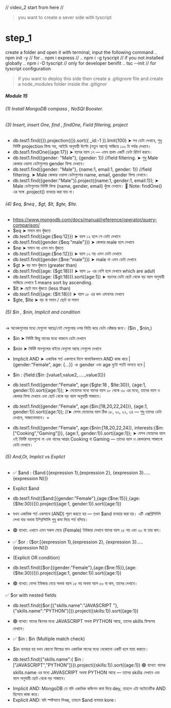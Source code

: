// video_2 start from here //

> you want to create a sever side with tyscript

# step_1

create a folder and open it with terminal, input the following command
.. npm init -y // for
.. npm i express //
.. npm i -g tyscript // if you not installed globally
.. npm i -D tyscript // only for developer benifit
.. tsc --init // for tyscript configuration

> if you want to deploy this side then create a .gitignore file and create a node_modules folder inside the .gitignor

<!-- module 15 -->
##### Module 15
###### (1) Install MongoDB compass , NoSQl Booster.

###### (3) Insert, insert One, find , findOne, Field filtering, project

- db.test1.find({}).projection({}).sort({ \_id:-1 }).limit(100) ➤ সব ডেটা দেখাবে, শুধু নির্দিষ্ট projection ফিল্ড সহ, আইডি অনুযায়ী উল্টো (নতুন আগে) সাজিয়ে ১০০ টা পর্যন্ত দেখাবে।
- db.test1.findOne({age:17}) ➤ যাদের বয়স ১৭ — এমন প্রথম একটি ডেটা রিটার্ন করবে।
- db.test1.find({gender: "Male"}, {gender: 1}) //field filtering. ➤ শুধু Male জেন্ডার ওয়ালা ডেটাগুলোর gender ফিল্ড দেখাবে।
- db.test1.find({gender: "Male"}, {name:1, email:1, gender: 1}) //field filtering. ➤ Male জেন্ডার ওয়ালা ডেটাগুলোর name, email, gender ফিল্ড দেখাবে।
- db.test1.find({gender:"Male"}).project({name:1, gender:1, email:1}); ➤ Male ডেটাগুলোর নির্দিষ্ট ফিল্ড (name, gender, email) খুঁজে দেখাবে।
  🔸 Note: findOne() এর সঙ্গে .project() ব্যবহার করা যায় না।

###### (4) $eq, $neq , $gt, $lt, $gte, $lte.

- https://www.mongodb.com/docs/manual/reference/operator/query-comparison/
- $eq ➤ সমান মান খুঁজতে
- db.test1.find({age:{$eq:12}}) ➤ বয়স ১২ হলে সে ডেটা দেখাবে
- db.test1.find({gender:{$eq:"male"}}) ➤ জেন্ডার male হলে দেখাবে
- $ne ➤ সমান নয় এমন মান খুঁজতে
- db.test1.find({age:{$ne:12}}) ➤ বয়স ১২ নয় এমন ডেটা দেখাবে
- db.test1.find({gender:{$ne:"male"}}) ➤ male না এমন ডেটা দেখাবে
- $gt ➤ বড় মান খুঁজতে (greater than)
- db.test1.find({age: {$gt:18}}) ➤ বয়স ১৮ এর বেশি হলে দেখাবে which are adult
- db.test1.find({age: {$gt:18}}).sort({age:1}) ➤ বড়দের ডেটা ছোট থেকে বড় বয়স অনুযায়ী সাজিয়ে দেখাবে 1 means sort by ascending.
- $lt ➤ ছোট মান খুঁজতে (less than)
- db.test1.find({age: {$lt:18}}) ➤ বয়স ১৮ এর কম এমনদের দেখাবে
- $gte, $lte ➤ বড় বা সমান / ছোট বা সমান

###### (5) $in , $nin, Implicit and condition

→ অনেকগুলোর মধ্যে যেগুলো আছে/নেই সেগুলোর ওপর ভিত্তি করে ডেটা খোঁজার জন্য। ($in , $nin,)

- $in ➤ নির্দিষ্ট কিছু মানের মধ্যে থাকলে ডেটা দেখাবে
- $nin ➤ নির্দিষ্ট মানগুলোর বাইরে যেগুলো আছে সেগুলো দেখাবে
- Implicit AND ➤ একাধিক শর্ত একসাথে দিলে স্বাভাবিকভাবে AND কাজ করে | {gender:"Female", age: {...}} → gender এবং age দুটো শর্তই মানতে হবে |

- $in : {field:{$in :[value1,value2,.....,value3]}}
- db.test1.find({gender:"Female", age:{$gte:18 , $lte:30}}, {age:1, gender:1}).sort({age:1}); ➤ মেয়েদের মধ্যে যাদের বয়স ১৮ থেকে ৩০ এর মধ্যে, তাদের বয়স ও জেন্ডার ফিল্ড দেখাবে এবং ছোট থেকে বড় বয়স অনুযায়ী সাজাবে।

- db.test1.find({gender:"Female", age:{$in:[18,20,22,24]}}, {age:1, gender:1}).sort({age:1}); //➤ যেসব মেয়েদের বয়স ঠিক ১৮, ২০, ২২, ২৪ — শুধু তাদের ডেটা দেখাবে, সাজানোভাবে। =

- db.test1.find({gender:"Female", age:{$nin:[18,20,22,24]},
interests:{$in:["Cooking","Gaming"]}}, {age:1, gender:1}).sort({age:1}); ➤ যেসব মেয়েদের বয়স ওই নির্দিষ্ট বয়সগুলো না এবং যাদের আগ্রহ Cooking বা Gaming — তাদের বয়স ও জেন্ডারসহ সাজানো ডেটা দেখাবে।

###### (5) $And,$Or, Implict vs Explict

- ✅ $and : {$and:[{expression 1},{expression 2}, {expression 3}.....{expression N}]}
- Explict $and
-  db.test1.find({$and:[{gender:"Female"},{age:{$ne:15}},{age:{$lte:30}}]}).project({age:1, gender:1}).sort({age:1})
- যখন একাধিক শর্ত একসাথে (AND) পূরণ করতে হয় — তখন $and ব্যবহার করা হয়।
এটি এক্সপ্লিসিটলি লেখা যায় অথবা ইম্প্লিসিটলি শুধু কমা দিয়ে শর্ত বসিয়ে।
- 🟢 ব্যাখ্যা: এখানে এমন সকল মেয়ে (Female) ইউজার দেখাবে যাদের বয়স ১৫ নয় এবং ৩০ বা তার কম।


- ✅ $or : {$or:[{expression 1},{expression 2}, {expression 3}.....{expression N}]}
- (Explicit OR condition)
-  db.test1.find({$or:[{gender:"Female"},{age:{$ne:15}},{age:{$lte:30}}]}).project({age:1, gender:1}).sort({age:1})
- 🟢 ব্যাখ্যা: যেসব ইউজার মেয়ে অথবা বয়স ১৫ নয় অথবা বয়স ৩০ বা কম, তাদের দেখাবে।


✅ $or with nested fields
-  db.test1.find({$or:[{"skills.name":"JAVASCRIPT "},{"skills.name":"PYTHON"}]}).project({skills:1}).sort({age:1})
- 🟢 ব্যাখ্যা: যাদের স্কিলের মধ্যে JAVASCRIPT অথবা PYTHON আছে, তাদের skills ফিল্ডসহ দেখাবে।

- ✅ $in : $in (Multiple match check)
- $in ব্যবহার হয় যখন কোনো ফিল্ডের মান একাধিক মানের মধ্যে যেকোনো একটি হলে ম্যাচ করাতে।
- db.test1.find({"skills.name":{ $in : ["JAVASCRIPT","PYTHON"]}}).project({skills:1}).sort({age:1})
🟢 ব্যাখ্যা: যাদের skills.name এর মধ্যে JAVASCRIPT অথবা PYTHON আছে — তাদের skills দেখাবে এবং বয়স অনুযায়ী ছোট থেকে বড় সাজাবে।

* Implicit AND: MongoDB তে যদি একাধিক কন্ডিশন কমা দিয়ে dey, তাহলে এটা অটোমেটিক AND হিসেবে কাজ করে।
* Explicit AND: যদি স্পষ্টভাবে লিখe, তাহলে $and ব্যবহার  kore।